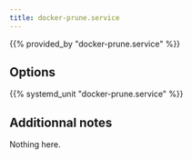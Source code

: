 ```yaml
---
title: docker-prune.service
---
```


{{% provided_by "docker-prune.service" %}}

## Options

{{% systemd_unit "docker-prune.service" %}}

## Additionnal notes

Nothing here.